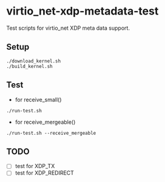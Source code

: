 # virtio_net-xdp-metadata-test

Test scripts for virtio_net XDP meta data support.

## Setup

```
./download_kernel.sh
./build_kernel.sh
```

## Test

* for receive_small()

```
./run-test.sh
```

* for receive_mergeable()

```
./run-test.sh --receive_mergeable
```

## TODO

* [ ] test for XDP_TX
* [ ] test for XDP_REDIRECT
